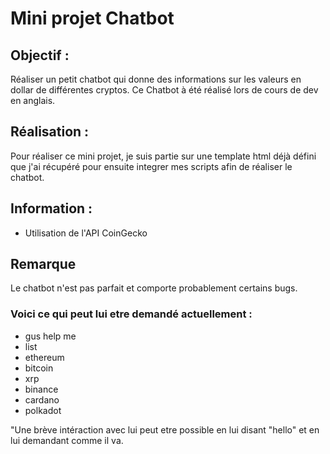 # Mini projet Chatbot

## Objectif : 
Réaliser un petit chatbot qui donne des informations sur les valeurs en dollar de différentes cryptos. 
Ce Chatbot à été réalisé lors de cours de dev en anglais. 

## Réalisation : 
Pour réaliser ce mini projet, je suis partie sur une template html déjà défini que j'ai récupéré pour ensuite integrer mes scripts afin de réaliser le chatbot.

## Information : 
- Utilisation de l'API CoinGecko

## Remarque
Le chatbot n'est pas parfait et comporte probablement certains bugs. 

### Voici ce qui peut lui etre demandé actuellement : 

- gus help me
- list
- ethereum
- bitcoin
- xrp
- binance
- cardano
- polkadot

"Une brève intéraction avec lui peut etre possible en lui disant "hello" et en lui demandant comme il va.

